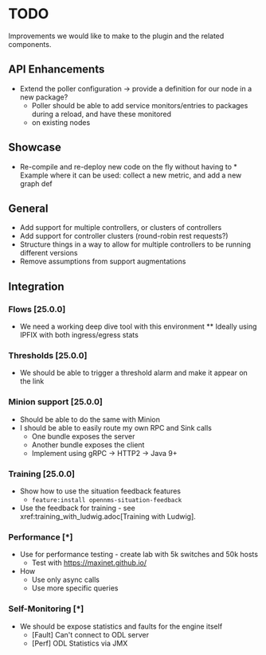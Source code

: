 # TODO

Improvements we would like to make to the plugin and the related components.

## API Enhancements

* Extend the poller configuration -> provide a definition for our node in a new package?
  * Poller should be able to add service monitors/entries to packages during a reload, and have these monitored
  * on existing nodes

## Showcase

* Re-compile and re-deploy new code on the fly without having to    * Example where it can be used: collect a new metric, and add a new graph def

## General

* Add support for multiple controllers, or clusters of controllers
* Add support for controller clusters (round-robin rest requests?)
* Structure things in a way to allow for multiple controllers to be running different versions
* Remove assumptions from support augmentations

## Integration

### Flows [25.0.0]

* We need a working deep dive tool with this environment
** Ideally using IPFIX with both ingress/egress stats

### Thresholds [25.0.0]

* We should be able to trigger a threshold alarm and make it appear on the link

### Minion support [25.0.0]

* Should be able to do the same with Minion
* I should be able to easily route my own RPC and Sink calls
  * One bundle exposes the server
  * Another bundle exposes the client
  * Implement using gRPC -> HTTP2 -> Java 9+

### Training [25.0.0]

* Show how to use the situation feedback features
  * `feature:install opennms-situation-feedback`
* Use the feedback for training - see xref:training_with_ludwig.adoc[Training with Ludwig].

### Performance [*]

* Use for performance testing - create lab with 5k switches and 50k hosts
  * Test with https://maxinet.github.io/
* How
  * Use only async calls
  * Use more specific queries

### Self-Monitoring [*]

* We should be expose statistics and faults for the engine itself
  * [Fault] Can't connect to ODL server
  * [Perf] ODL Statistics via JMX

